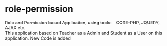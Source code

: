 # role-permission
Role and Permission based Application, using tools: - CORE-PHP, JQUERY, AJAX etc.<br>
This application based on Teacher as a Admin and Student as a User on this application.
New Code is added
